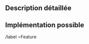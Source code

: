 <!--- Veuillez fournir un résumé de la fonctionnalité dans le titre ci-dessus. -->

## Description détaillée
<!--- Décrivez de manière plus détaillée la fonctionnalité que vous proposez. -->

## Implémentation possible
<!--- Ce n'est pas obligatoire, mais vous pouvez suggérer une solution pour mettre en œuvre cette fonctionnalité. -->

/label ~Feature
